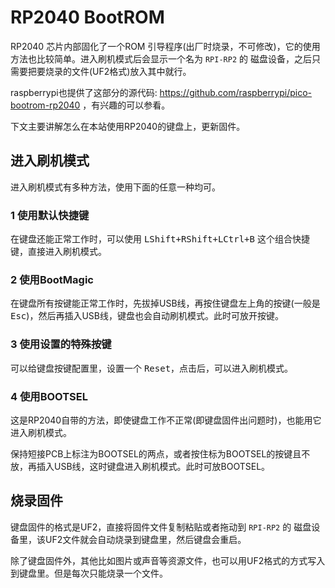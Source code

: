 # RP2040 BootROM

RP2040 芯片内部固化了一个ROM 引导程序(出厂时烧录，不可修改)，它的使用方法也比较简单。进入刷机模式后会显示一个名为 `RPI-RP2` 的 磁盘设备，之后只需要把要烧录的文件(UF2格式)放入其中就行。

raspberrypi也提供了这部分的源代码:  https://github.com/raspberrypi/pico-bootrom-rp2040 ，有兴趣的可以参看。

下文主要讲解怎么在本站使用RP2040的键盘上，更新固件。

## 进入刷机模式

进入刷机模式有多种方法，使用下面的任意一种均可。

### 1 使用默认快捷键

在键盘还能正常工作时，可以使用 <kbd>LShift+RShift+LCtrl+B</kbd> 这个组合快捷键，直接进入刷机模式。

### 2 使用BootMagic

在键盘所有按键能正常工作时，先拔掉USB线，再按住键盘左上角的按键(一般是<kbd>Esc</kbd>)，然后再插入USB线，键盘也会自动刷机模式。此时可放开按键。

### 3 使用设置的特殊按键

可以给键盘按键配置里，设置一个 <kbd>Reset</kbd>，点击后，可以进入刷机模式。

### 4 使用BOOTSEL

这是RP2040自带的方法，即使键盘工作不正常(即键盘固件出问题时)，也能用它进入刷机模式。

保持短接PCB上标注为BOOTSEL的两点，或者按住标为BOOTSEL的按键且不放，再插入USB线，这时键盘进入刷机模式。此时可放BOOTSEL。

## 烧录固件

键盘固件的格式是UF2，直接将固件文件复制粘贴或者拖动到 `RPI-RP2` 的 磁盘设备里，该UF2文件就会自动烧录到键盘里，然后键盘会重启。

除了键盘固件外，其他比如图片或声音等资源文件，也可以用UF2格式的方式写入到键盘里。但是每次只能烧录一个文件。